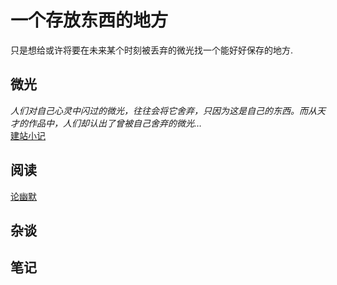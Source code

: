 # 一个存放东西的地方

只是想给或许将要在未来某个时刻被丢弃的微光找一个能好好保存的地方.

## 微光
*人们对自己心灵中闪过的微光，往往会将它舍弃，只因为这是自己的东西。而从天才的作品中，人们却认出了曾被自己舍弃的微光…*  
[建站小记](./Lights/helloworld/helloworld.md)

## 阅读
[论幽默](./Jottings/humors/humors.md)

## 杂谈

## 笔记